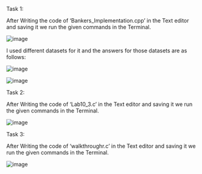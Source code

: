 Task 1:

After Writing the code of ‘Bankers_Implementation.cpp’ in the Text editor and saving it we run the given commands in the Terminal.

![image](https://user-images.githubusercontent.com/75376557/209835973-78b9e46e-5f01-4e6d-befb-07c0b32544fd.png)

I used different datasets for it and the answers for those datasets are as follows:

![image](https://user-images.githubusercontent.com/75376557/209836072-dc7b4575-f86f-4a0a-9d5c-78ea040c103b.png)

![image](https://user-images.githubusercontent.com/75376557/209836087-8a148a35-6ee0-417a-ac8d-952f945db9ed.png)

Task 2:

After Writing the code of ‘Lab10_3.c’ in the Text editor and saving it we run the given commands in the Terminal.

![image](https://user-images.githubusercontent.com/75376557/209836222-d142d593-d2a3-4d47-83d1-b3c89ee3ed5d.png)

Task 3:

After Writing the code of ‘walkthroughr.c’ in the Text editor and saving it we run the given commands in the Terminal.

![image](https://user-images.githubusercontent.com/75376557/209836312-96bfa16d-03fc-4fbb-a066-41387cfb842f.png)
